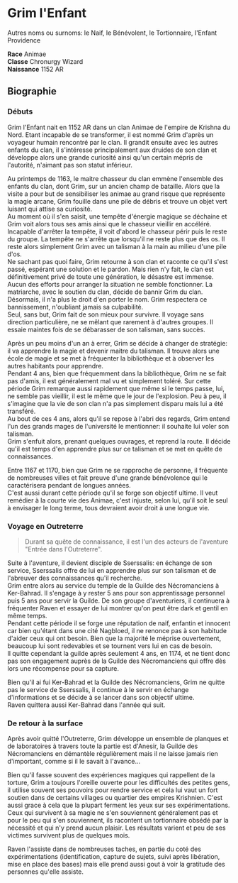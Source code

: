 # Grim l'Enfant

Autres noms ou surnoms: le Naif, le Bénévolent, le Tortionnaire, l'Enfant Providence

**Race** Animae  
**Classe** Chronurgy Wizard  
**Naissance** 1152 AR  

## Biographie

### Débuts
Grim l'Enfant nait en 1152 AR dans un clan Animae de l'empire de Krishna du Nord. Etant incapable de se transformer, il est nommé Grim d'après un voyageur humain rencontré par le clan. Il grandit ensuite avec les autres enfants du clan, il s'intéresse principalement aux druides de son clan et développe alors une grande curiosité ainsi qu'un certain mépris de l'autorité, n'aimant pas son statut inférieur.

Au printemps de 1163, le maitre chasseur du clan emmène l'ensemble des enfants du clan, dont Grim, sur un ancien champ de bataille. Alors que la visite a pour but de sensibiliser les animae au grand risque que représente la magie arcane, Grim fouille dans une pile de débris et trouve un objet vert luisant qui attise sa curiosité.  
Au moment où il s'en saisit, une tempête d'énergie magique se déchaine et Grim voit alors tous ses amis ainsi que le chasseur vieillir en accéléré. Incapable d'arrêter la tempête, il voit d'abord le chasseur périr puis le reste du groupe. La tempête ne s'arrête que lorsqu'il ne reste plus que des os. Il reste alors simplement Grim avec un talisman à la main au milieu d'une pile d'os.  
Ne sachant pas quoi faire, Grim retourne à son clan et raconte ce qu'il s'est passé, espérant une solution et le pardon. Mais rien n'y fait, le clan est définitivement privé de toute une génération, le désastre est immense. Aucun des efforts pour arranger la situation ne semble fonctionner. La matriarche, avec le soutien du clan, décide de bannir Grim du clan. Désormais, il n'a plus le droit d'en porter le nom. Grim respectera ce bannissement, n'oubliant jamais sa culpabilité.  
Seul, sans but, Grim fait de son mieux pour survivre. Il voyage sans direction particulière, ne se mêlant que rarement à d'autres groupes. Il essaie maintes fois de se débarasser de son talisman, sans succès.

Après un peu moins d'un an à errer, Grim se décide à changer de stratégie: il va apprendre la magie et devenir maitre du talisman. Il trouve alors une école de magie et se met à fréquenter la bibliothèque et à observer les autres habitants pour apprendre.  
Pendant 4 ans, bien que fréquemment dans la bibliothèque, Grim ne se fait pas d'amis, il est généralement mal vu et simplement toléré. Sur cette période Grim remarque aussi rapidement que même si le temps passe, lui, ne semble pas vieillir, il est le même que le jour de l'explosion. Peu à peu, il s'imagine que la vie de son clan n'a pas simplement disparu mais lui a été transféré.  
Au bout de ces 4 ans, alors qu'il se repose à l'abri des regards, Grim entend l'un des grands mages de l'université le mentionner: il souhaite lui voler son talisman.  
Grim s'enfuit alors, prenant quelques ouvrages, et reprend la route. Il décide qu'il est temps d'en apprendre plus sur ce talisman et se met en quête de connaissances.

Entre 1167 et 1170, bien que Grim ne se rapproche de personne, il fréquente de nombreuses villes et fait preuve d'une grande bénévolence qui le caractérisera pendant de longues années.  
C'est aussi durant cette période qu'il se forge son objectif ultime. Il veut remédier à la courte vie des Animae, c'est injuste, selon lui, qu'il soit le seul à envisager le long terme, tous devraient avoir droit à une longue vie. 

### Voyage en Outreterre

> Durant sa quête de connaissance, il est l'un des acteurs de l'aventure "Entrée dans l'Outreterre".

Suite à l'aventure, il devient disciple de Sserssalis: en échange de son service, Sserssalis offre de lui en apprendre plus sur son talisman et de l'abreuver des connaissances qu'il recherche.  
Grim entre alors au service du temple de la Guilde des Nécromanciens à Ker-Bahrad. Il s'engage à y rester 5 ans pour son apprentissage personnel puis 5 ans pour servir la Guilde. De son groupe d'aventuriers, il continuera à fréquenter Raven et essayer de lui montrer qu'on peut être dark et gentil en même temps.  
Pendant cette période il se forge une réputation de naif, enfantin et innocent car bien qu'étant dans une cité Nagbloed, il ne renonce pas à son habitude d'aider ceux qui ont besoin. Bien que la majorité le méprise ouvertement, beaucoup lui sont redevables et se tournent vers lui en cas de besoin.  
Il quitte cependant la guilde après seulement 4 ans, en 1174, et ne tient donc pas son engagement auprès de la Guilde des Nécromanciens qui offre dès lors une récompense pour sa capture.  

Bien qu'il ai fui Ker-Bahrad et la Guilde des Nécromanciens, Grim ne quitte pas le service de Sserssalis, il continue à le servir en échange d'informations et se décide à se lancer dans son objectif ultime.  
Raven quittera aussi Ker-Bahrad dans l'année qui suit.

### De retour à la surface

Après avoir quitté l'Outreterre, Grim développe un ensemble de planques et de laboratoires à travers toute la partie est d'Anesir, la Guilde des Nécromanciens en démantèle régulièrement mais il ne laisse jamais rien d'important, comme si il le savait à l'avance... 

Bien qu'il fasse souvent des expériences magiques qui rappellent de la torture, Grim a toujours l'oreille ouverte pour les difficultés des petites gens, il utilise souvent ses pouvoirs pour rendre service et cela lui vaut un fort soutien dans de certains villages ou quartier des empires Krishnien. C'est aussi grace à cela que la plupart ferment les yeux sur ses expérimentations.  
Ceux qui survivent à sa magie ne s'en souviennent généralement pas et pour le peu qui s'en souviennent, ils racontent un tortionnaire obsédé par la nécessité et qui n'y prend aucun plaisir. Les résultats varient et peu de ses victimes survivent plus de quelques mois.

Raven l'assiste dans de nombreuses taches, en partie du coté des expérimentations (identification, capture de sujets, suivi après libération, mise en place des bases) mais elle prend aussi gout à voir la gratitude des personnes qu'elle assiste.
